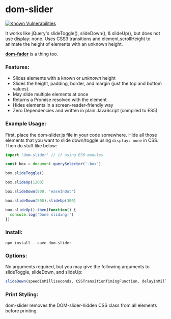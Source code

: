 # dom-slider
[![Known Vulnerabilities](https://snyk.io/test/github/brentoncozby/dom-slider/badge.svg?targetFile=package.json)](https://snyk.io/test/github/brentoncozby/dom-slider?targetFile=package.json)

It works like jQuery's slideToggle(), slideDown(), &amp; slideUp(), but does not use display: none.
Uses CSS3 transitions and element.scrollHeight to animate the height of elements with an unknown height.

[**dom-fader**](https://github.com/BrentonCozby/dom-fader) is a thing too.

### Features:
* Slides elements with a known or *unknown* height
* Slides the height, padding, border, and margin (just the top and bottom values).
* May slide multiple elements at once
* Returns a Promise resolved with the element
* Hides elements in a screen-reader-friendly way
* Zero Dependencies and written in plain JavaScript (compiled to ES5)

### Example Usage:
First, place the dom-slider.js file in your code somewhere. Hide all those elements that you want to slide down/toggle using `display: none` in CSS. Then do stuff like below:

```JavaScript
import 'dom-slider' // if using ES6 modules

const box = document.querySelector('.box')

box.slideToggle()

box.slideUp(1200)

box.slideDown(800, 'easeInOut')

box.slideDown(500).slideUp(300)

box.slideUp().then(function() {
  console.log('Done sliding!')
})
```
### Install:
```
npm install --save dom-slider
```

### Options:
No arguments required, but you may give the following arguments to slideToggle, slideDown, and slideUp:
```JavaScript
slideDown(speedInMilliseconds, CSSTransitionTimingFunction, delayInMilliseconds, visibleDisplayValue)
```

### Print Styling:
dom-slider removes the DOM-slider-hidden CSS class from all elements before printing.

